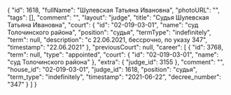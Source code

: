 {
    "id": 1618,
    "fullName": "Шулевская Татьяна Ивановна",
    "photoURL": "",
    "tags": [],
    "comment": "",
    "layout": "judge",
    "title": "Судья Шулевская Татьяна Ивановна",
    "court": {
        "id": "02-019-03-01",
        "name": "суд Толочинского района",
        "position": "судья",
        "termType": "indefinitely",
        "term": null,
        "description": "c 22.06.2021, бессрочно, по указу 347",
        "timestamp": "22.06.2021"
    },
    "previousCourt": null,
    "career": [
        {
            "id": 3768,
            "term": null,
            "type": "appointed",
            "court": {
                "id": "02-019-03-01",
                "name": "суд Толочинского района"
            },
            "extra": {
                "judge_id": 3155
            },
            "comment": "",
            "house_id": "02-019-03-01",
            "judge_id": 1618,
            "position": "судья",
            "term_type": "indefinitely",
            "timestamp": "2021-06-22",
            "decree_number": "347"
        }
    ]
}
